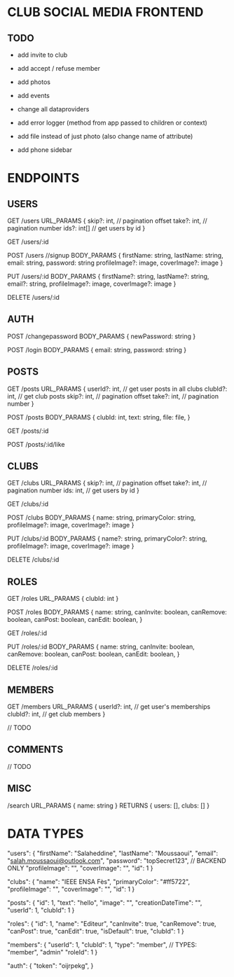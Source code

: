 # CLUB SOCIAL MEDIA FRONTEND

## TODO

- add invite to club
- add accept / refuse member
- add photos
- add events

- change all dataproviders
- add error logger (method from app passed to children or context)

- add file instead of just photo (also change name of attribute)
- add phone sidebar

# ENDPOINTS

## USERS

GET /users
URL_PARAMS {
skip?: int, // pagination offset
take?: int, // pagination number
ids?: int[] // get users by id
}

GET /users/:id

POST /users //signup
BODY_PARAMS {
firstName: string,
lastName: string,
email: string,
password: string
profileImage?: image,
coverImage?: image
}

PUT /users/:id
BODY_PARAMS {
firstName?: string,
lastName?: string,
email?: string,
profileImage?: image,
coverImage?: image
}

DELETE /users/:id

## AUTH

POST /changepassword
BODY_PARAMS {
newPassword: string
}

POST /login
BODY_PARAMS {
email: string,
password: string
}

## POSTS

GET /posts
URL_PARAMS {
userId?: int, // get user posts in all clubs
clubId?: int, // get club posts
skip?: int, // pagination offset
take?: int, // pagination number
}

POST /posts
BODY_PARAMS {
clubId: int,
text: string,
file: file,
}

GET /posts/:id

POST /posts/:id/like

## CLUBS

GET /clubs
URL_PARAMS {
skip?: int, // pagination offset
take?: int, // pagination number
ids: int, // get users by id
}

GET /clubs/:id

POST /clubs
BODY_PARAMS {
name: string,
primaryColor: string,
profileImage?: image,
coverImage?: image
}

PUT /clubs/:id
BODY_PARAMS {
name?: string,
primaryColor?: string,
profileImage?: image,
coverImage?: image
}

DELETE /clubs/:id

## ROLES

GET /roles
URL_PARAMS {
clubId: int
}

POST /roles
BODY_PARAMS {
name: string,
canInvite: boolean,
canRemove: boolean,
canPost: boolean,
canEdit: boolean,
}

GET /roles/:id

PUT /roles/:id
BODY_PARAMS {
name: string,
canInvite: boolean,
canRemove: boolean,
canPost: boolean,
canEdit: boolean,
}

DELETE /roles/:id

## MEMBERS

GET /members
URL_PARAMS {
userId?: int, // get user's memberships
clubId?: int, // get club members
}

// TODO

## COMMENTS

// TODO

## MISC

/search
URL_PARAMS {
name: string
}
RETURNS {
users: [],
clubs: []
}

# DATA TYPES

"users":
{
"firstName": "Salaheddine",
"lastName": "Moussaoui",
"email": "salah.moussaoui@outlook.com",
"password": "topSecret123", // BACKEND ONLY
"profileImage": "",
"coverImage": "",
"id": 1
}

"clubs":
{
"name": "IEEE ENSA Fès",
"primaryColor": "#ff5722",
"profileImage": "",
"coverImage": "",
"id": 1
}

"posts":
{
"id": 1,
"text": "hello",
"image": "",
"creationDateTime": "",
"userId": 1,
"clubId": 1
}

"roles":
{
"id": 1,
"name": "Editeur",
"canInvite": true,
"canRemove": true,
"canPost": true,
"canEdit": true,
"isDefault": true,
"clubId": 1
}

"members":
{
"userId": 1,
"clubId": 1,
"type": "member", // TYPES: "member", "admin"
"roleId": 1
}

"auth":
{
"token": "oijrpekg",
}
